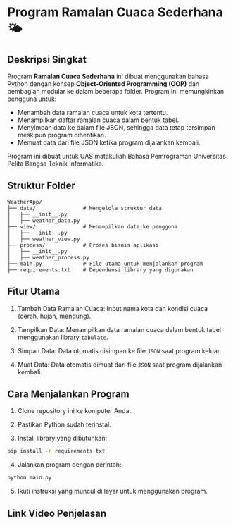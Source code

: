 # Program Ramalan Cuaca Sederhana 🌤️

## Deskripsi Singkat
Program **Ramalan Cuaca Sederhana** ini dibuat menggunakan bahasa Python dengan konsep **Object-Oriented Programming (OOP)** dan pembagian modular ke dalam beberapa folder. Program ini memungkinkan pengguna untuk:
- Menambah data ramalan cuaca untuk kota tertentu.
- Menampilkan daftar ramalan cuaca dalam bentuk tabel.
- Menyimpan data ke dalam file JSON, sehingga data tetap tersimpan meskipun program dihentikan.
- Memuat data dari file JSON ketika program dijalankan kembali.

Program ini dibuat untuk UAS matakuliah Bahasa Pemrograman Universitas Pelita Bangsa Teknik Informatika.
## Struktur Folder
```plaintext
WeatherApp/
├── data/               # Mengelola struktur data
│   ├── __init__.py
│   ├── weather_data.py
├── view/               # Menampilkan data ke pengguna
│   ├── __init__.py
│   ├── weather_view.py
├── process/            # Proses bisnis aplikasi
│   ├── __init__.py
│   ├── weather_process.py
├── main.py             # File utama untuk menjalankan program
├── requirements.txt    # Dependensi library yang digunakan
```

## Fitur Utama

1. Tambah Data Ramalan Cuaca: Input nama kota dan kondisi cuaca (cerah, hujan, mendung).

2. Tampilkan Data: Menampilkan data ramalan cuaca dalam bentuk tabel menggunakan library `tabulate`.

3. Simpan Data: Data otomatis disimpan ke file `JSON` saat program keluar.

4. Muat Data: Data otomatis dimuat dari file `JSON` saat program dijalankan kembali.


## Cara Menjalankan Program

1. Clone repository ini ke komputer Anda.

2. Pastikan Python sudah terinstal.
3. Install library yang dibutuhkan:
```bash
pip install -r requirements.txt
```
4. Jalankan program dengan perintah:
```bash
python main.py
```
5. Ikuti instruksi yang muncul di layar untuk menggunakan program.

## Link Video Penjelasan





